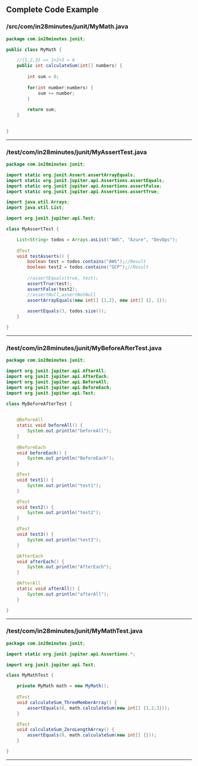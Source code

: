 <!---
Current Directory : /Users/rangakaranam/Ranga/git/00.courses/spring-boot-master-class/03.JUnit-Introduction-In-5-Steps-V2
-->

## Complete Code Example


### /src/com/in28minutes/junit/MyMath.java

```java
package com.in28minutes.junit;

public class MyMath {

	//{1,2,3} => 1+2+3 = 6
	public int calculateSum(int[] numbers) {
		
		int sum = 0;
		
		for(int number:numbers) {
			sum += number;
		}
		
		return sum;
	}
	

}
```
---

### /test/com/in28minutes/junit/MyAssertTest.java

```java
package com.in28minutes.junit;

import static org.junit.Assert.assertArrayEquals;
import static org.junit.jupiter.api.Assertions.assertEquals;
import static org.junit.jupiter.api.Assertions.assertFalse;
import static org.junit.jupiter.api.Assertions.assertTrue;

import java.util.Arrays;
import java.util.List;

import org.junit.jupiter.api.Test;

class MyAssertTest {

	List<String> todos = Arrays.asList("AWS", "Azure", "DevOps");
	
	@Test
	void testAsserts() {
		boolean test = todos.contains("AWS");//Result
		boolean test2 = todos.contains("GCP");//Result
		
		//assertEquals(true, test);
		assertTrue(test);
		assertFalse(test2);
		//assertNull,assertNotNull
		assertArrayEquals(new int[] {1,2}, new int[] {2, 1});
		
		assertEquals(3, todos.size());		
	}

}
```
---

### /test/com/in28minutes/junit/MyBeforeAfterTest.java

```java
package com.in28minutes.junit;

import org.junit.jupiter.api.AfterAll;
import org.junit.jupiter.api.AfterEach;
import org.junit.jupiter.api.BeforeAll;
import org.junit.jupiter.api.BeforeEach;
import org.junit.jupiter.api.Test;

class MyBeforeAfterTest {

	
	@BeforeAll
	static void beforeAll() {
		System.out.println("beforeAll");
	}
	
	@BeforeEach
	void beforeEach() {
		System.out.println("BeforeEach");
	}

	@Test
	void test1() {
		System.out.println("test1");
	}

	@Test
	void test2() {
		System.out.println("test2");
	}

	@Test
	void test3() {
		System.out.println("test3");
	}

	@AfterEach
	void afterEach() {
		System.out.println("AfterEach");
	}

	@AfterAll
	static void afterAll() {
		System.out.println("afterAll");
	}

}
```
---

### /test/com/in28minutes/junit/MyMathTest.java

```java
package com.in28minutes.junit;

import static org.junit.jupiter.api.Assertions.*;

import org.junit.jupiter.api.Test;

class MyMathTest {

	private MyMath math = new MyMath();
	
	@Test
	void calculateSum_ThreeMemberArray() {		
		assertEquals(6, math.calculateSum(new int[] {1,2,3}));
	}

	@Test
	void calculateSum_ZeroLengthArray() {		
		assertEquals(0, math.calculateSum(new int[] {}));
	}

}
```
---
